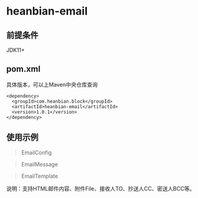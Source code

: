 # heanbian-email

## 前提条件
JDK11+
## pom.xml

具体版本，可以上Maven中央仓库查询

```
<dependency>
  <groupId>com.heanbian.block</groupId>
  <artifactId>heanbian-email</artifactId>
  <version>1.0.1</version>
</dependency>
```

## 使用示例

> EmailConfig

> EmailMessage

> EmailTemplate

说明：支持HTML邮件内容、附件File、接收人TO、抄送人CC、密送人BCC等。